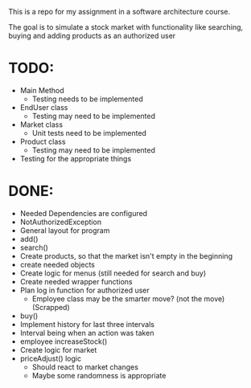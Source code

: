 This is a repo for my assignment in a software architecture course.

The goal is to simulate a stock market with functionality like searching, buying and adding products
as an authorized user

# TODO:

- Main Method
  - Testing needs to be implemented
- EndUser class
    - Testing may need to be implemented
- Market class
  - Unit tests need to be implemented
- Product class
  - Testing may need to be implemented
- Testing for the appropriate things

# DONE:

- Needed Dependencies are configured
- NotAuthorizedException
- General layout for program
- add()
- search()
- Create products, so that the market isn't empty in the beginning
- create needed objects
- Create logic for menus (still needed for search and buy)
- Create needed wrapper functions
- Plan log in function for authorized user 
  -  Employee class may be the smarter move? (not the move) (Scrapped)
- buy()
- Implement history for last three intervals
- Interval being when an action was taken
- employee increaseStock()
- Create logic for market
- priceAdjust() logic
  - Should react to market changes
  - Maybe some randomness is appropriate